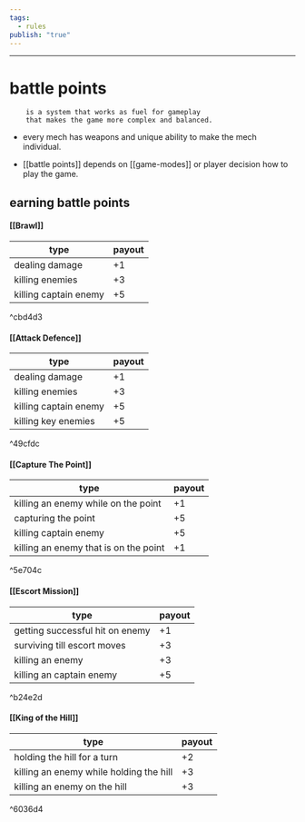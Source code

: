 ```yaml
---
tags:
  - rules
publish: "true"
---
```

---
# battle points
```
	is a system that works as fuel for gameplay
	that makes the game more complex and balanced.
```

- every mech has weapons and unique ability to make the mech individual. 

- [[battle points]] depends on [[game-modes]] or player decision how to play the game.

## earning battle points
#### [[Brawl]]

| type                  | payout |
| --------------------- | ------ |
| dealing damage        | +1     |
| killing enemies       | +3     |
| killing captain enemy | +5     |

^cbd4d3

#### [[Attack Defence]]

| type                  | payout |
| --------------------- | ------ |
| dealing damage        | +1     |
| killing enemies       | +3     |
| killing captain enemy | +5     |
| killing key enemies   | +5     |

^49cfdc

#### [[Capture The Point]]

| type                                  | payout |
| ------------------------------------- | ------ |
| killing an enemy while on the point   | +1     |
| capturing the point                   | +5     |
| killing captain enemy                 | +5     |
| killing an enemy that is on the point | +1     |

^5e704c

#### [[Escort Mission]]

| type                            | payout |
| ------------------------------- | ------ |
| getting successful hit on enemy | +1     |
| surviving till escort moves     | +3     |
| killing an enemy                | +3     |
| killing an captain enemy        | +5     |

^b24e2d

#### [[King of the Hill]]

| type                                    | payout |
| --------------------------------------- | ------ |
| holding the hill for a turn             | +2     |
| killing an enemy while holding the hill | +3     |
| killing an enemy on the hill            | +3     |

^6036d4







